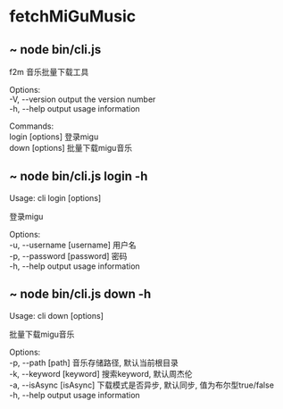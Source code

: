# fetchMiGuMusic

## ~ node bin/cli.js  

f2m 音乐批量下载工具  

Options:  
  -V, --version    output the version number  
  -h, --help       output usage information  

Commands:  
  login [options]  登录migu  
  down [options]   批量下载migu音乐  


## ~ node bin/cli.js login -h  
Usage: cli login [options]  

登录migu  

Options:  
  -u, --username [username]  用户名  
  -p, --password [password]  密码  
  -h, --help                 output usage information  

## ~ node bin/cli.js down -h  
Usage: cli down [options]  

批量下载migu音乐  

Options:  
  -p, --path [path]        音乐存储路径, 默认当前根目录  
  -k, --keyword [keyword]  搜索keyword, 默认周杰伦  
  -a, --isAsync [isAsync]  下载模式是否异步, 默认同步, 值为布尔型true/false  
  -h, --help               output usage information  